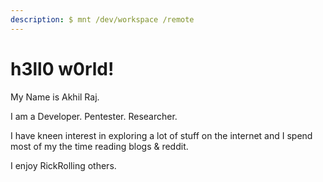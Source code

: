```yaml
---
description: $ mnt /dev/workspace /remote
---
```


# h3ll0 w0rld!

My Name is Akhil Raj.&#x20;

I am a Developer. Pentester. Researcher.

I have kneen interest in exploring a lot of stuff on the internet and I spend most of my the time reading blogs & reddit.

I enjoy RickRolling others.
